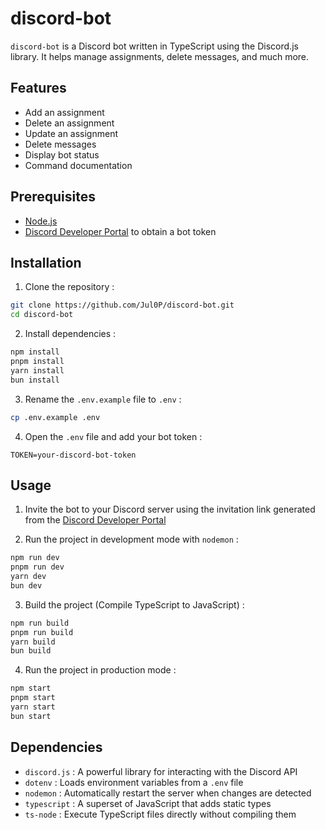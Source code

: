 # discord-bot

`discord-bot` is a Discord bot written in TypeScript using the Discord.js library. It helps manage assignments, delete messages, and much more.

## Features

-   Add an assignment
-   Delete an assignment
-   Update an assignment
-   Delete messages
-   Display bot status
-   Command documentation

## Prerequisites

-   [Node.js](https://nodejs.org/en)
-   [Discord Developer Portal](https://discord.com/developers/applications) to obtain a bot token

## Installation

1. Clone the repository :

```sh
git clone https://github.com/Jul0P/discord-bot.git
cd discord-bot
```

2. Install dependencies :

```sh
npm install
pnpm install
yarn install
bun install
```

3. Rename the `.env.example` file to `.env` :

```sh
cp .env.example .env
```

4. Open the `.env` file and add your bot token :

```properties
TOKEN=your-discord-bot-token
```

## Usage

1. Invite the bot to your Discord server using the invitation link generated from the [Discord Developer Portal](https://discord.com/developers/applications)

2. Run the project in development mode with `nodemon` :

```sh
npm run dev
pnpm run dev
yarn dev
bun dev
```

3. Build the project (Compile TypeScript to JavaScript) :

```sh
npm run build
pnpm run build
yarn build
bun build
```

4. Run the project in production mode :

```sh
npm start
pnpm start
yarn start
bun start
```

## Dependencies

-   `discord.js` : A powerful library for interacting with the Discord API
-   `dotenv` : Loads environment variables from a `.env` file
-   `nodemon` : Automatically restart the server when changes are detected
-   `typescript` : A superset of JavaScript that adds static types
-   `ts-node` : Execute TypeScript files directly without compiling them
